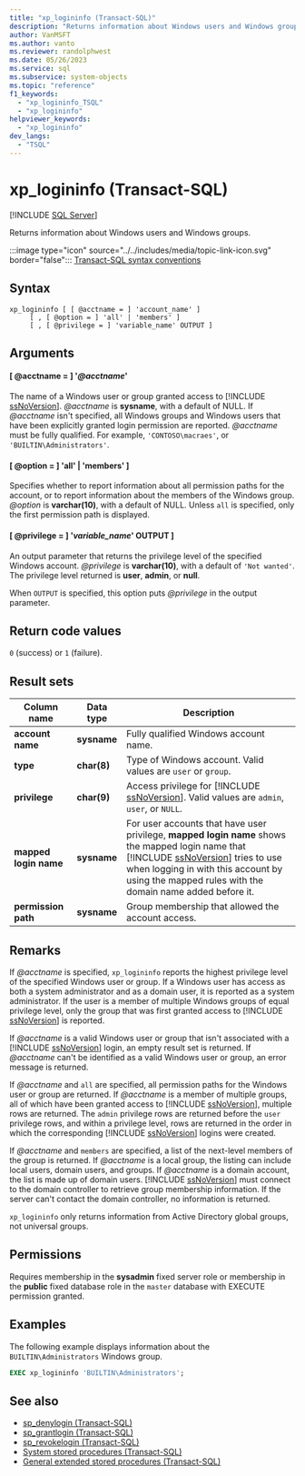 ```yaml
---
title: "xp_logininfo (Transact-SQL)"
description: "Returns information about Windows users and Windows groups."
author: VanMSFT
ms.author: vanto
ms.reviewer: randolphwest
ms.date: 05/26/2023
ms.service: sql
ms.subservice: system-objects
ms.topic: "reference"
f1_keywords:
  - "xp_logininfo_TSQL"
  - "xp_logininfo"
helpviewer_keywords:
  - "xp_logininfo"
dev_langs:
  - "TSQL"
---
```

# xp_logininfo (Transact-SQL)

[!INCLUDE [SQL Server](../../includes/applies-to-version/sqlserver.md)]

Returns information about Windows users and Windows groups.

:::image type="icon" source="../../includes/media/topic-link-icon.svg" border="false"::: [Transact-SQL syntax conventions](../../t-sql/language-elements/transact-sql-syntax-conventions-transact-sql.md)

## Syntax

```syntaxsql
xp_logininfo [ [ @acctname = ] 'account_name' ]
     [ , [ @option = ] 'all' | 'members' ]
     [ , [ @privilege = ] 'variable_name' OUTPUT ]
```

## Arguments

#### [ @acctname = ] '*@acctname*'

The name of a Windows user or group granted access to [!INCLUDE [ssNoVersion](../../includes/ssnoversion-md.md)]. *@acctname* is **sysname**, with a default of NULL. If *@acctname* isn't specified, all Windows groups and Windows users that have been explicitly granted login permission are reported. *@acctname* must be fully qualified. For example, `'CONTOSO\macraes'`, or `'BUILTIN\Administrators'`.

#### [ @option = ] 'all' | 'members' ]

Specifies whether to report information about all permission paths for the account, or to report information about the members of the Windows group. *@option* is **varchar(10)**, with a default of NULL. Unless `all` is specified, only the first permission path is displayed.

#### [ @privilege = ] '*variable_name*' OUTPUT ]

An output parameter that returns the privilege level of the specified Windows account. *@privilege* is **varchar(10)**, with a default of `'Not wanted'`. The privilege level returned is **user**, **admin**, or **null**.

When `OUTPUT` is specified, this option puts *@privilege* in the output parameter.

## Return code values

`0` (success) or `1` (failure).

## Result sets

| Column name | Data type | Description |
| --- | --- | --- |
| **account name** | **sysname** | Fully qualified Windows account name. |
| **type** | **char(8)** | Type of Windows account. Valid values are `user` or `group`. |
| **privilege** | **char(9)** | Access privilege for [!INCLUDE [ssNoVersion](../../includes/ssnoversion-md.md)]. Valid values are `admin`, `user`, or `NULL`. |
| **mapped login name** | **sysname** | For user accounts that have user privilege, **mapped login name** shows the mapped login name that [!INCLUDE [ssNoVersion](../../includes/ssnoversion-md.md)] tries to use when logging in with this account by using the mapped rules with the domain name added before it. |
| **permission path** | **sysname** | Group membership that allowed the account access. |

## Remarks

If *@acctname* is specified, `xp_logininfo` reports the highest privilege level of the specified Windows user or group. If a Windows user has access as both a system administrator and as a domain user, it is reported as a system administrator. If the user is a member of multiple Windows groups of equal privilege level, only the group that was first granted access to [!INCLUDE [ssNoVersion](../../includes/ssnoversion-md.md)] is reported.

If *@acctname* is a valid Windows user or group that isn't associated with a [!INCLUDE [ssNoVersion](../../includes/ssnoversion-md.md)] login, an empty result set is returned. If *@acctname* can't be identified as a valid Windows user or group, an error message is returned.

If *@acctname* and `all` are specified, all permission paths for the Windows user or group are returned. If *@acctname* is a member of multiple groups, all of which have been granted access to [!INCLUDE [ssNoVersion](../../includes/ssnoversion-md.md)], multiple rows are returned. The `admin` privilege rows are returned before the `user` privilege rows, and within a privilege level, rows are returned in the order in which the corresponding [!INCLUDE [ssNoVersion](../../includes/ssnoversion-md.md)] logins were created.

If *@acctname* and `members` are specified, a list of the next-level members of the group is returned. If *@acctname* is a local group, the listing can include local users, domain users, and groups. If *@acctname* is a domain account, the list is made up of domain users. [!INCLUDE [ssNoVersion](../../includes/ssnoversion-md.md)] must connect to the domain controller to retrieve group membership information. If the server can't contact the domain controller, no information is returned.

`xp_logininfo` only returns information from Active Directory global groups, not universal groups.

## Permissions

Requires membership in the **sysadmin** fixed server role or membership in the **public** fixed database role in the `master` database with EXECUTE permission granted.

## Examples

The following example displays information about the `BUILTIN\Administrators` Windows group.

```sql
EXEC xp_logininfo 'BUILTIN\Administrators';
```

## See also

- [sp_denylogin (Transact-SQL)](sp-denylogin-transact-sql.md)
- [sp_grantlogin (Transact-SQL)](sp-grantlogin-transact-sql.md)
- [sp_revokelogin (Transact-SQL)](sp-revokelogin-transact-sql.md)
- [System stored procedures (Transact-SQL)](system-stored-procedures-transact-sql.md)
- [General extended stored procedures (Transact-SQL)](general-extended-stored-procedures-transact-sql.md)
